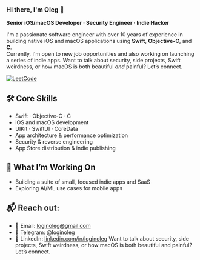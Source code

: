 ### Hi there, I'm Oleg 👋

**Senior iOS/macOS Developer · Security Engineer · Indie Hacker**

I'm a passionate software engineer with over 10 years of experience in building native iOS and macOS applications using **Swift**, **Objective-C**, and **C**.  
Currently, I'm open to new job opportunities and also working on launching a series of indie apps. Want to talk about security, side projects, Swift weirdness, or how macOS is both beautiful *and* painful? Let’s connect.

[![LeetCode](https://badges.peiyuan.ch/leetcode/loginov/solved?logo=leetcode&label=LeetCode&style=flat-rounded&color=red)](https://leetcode.com/loginov/)


## 🛠️ Core Skills

- Swift · Objective-C · C
- iOS and macOS development
- UIKit · SwiftUI · CoreData
- App architecture & performance optimization
- Security & reverse engineering
- App Store distribution & indie publishing


## 🚀 What I’m Working On

- Building a suite of small, focused indie apps and SaaS
- Exploring AI/ML use cases for mobile apps


## 📬 Reach out:
- 📧 Email: loginoleg@gmail.com
- 💬 Telegram: [@loginoleg](https://t.me/loginoleg)
- 💼 LinkedIn: [linkedin.com/in/loginoleg](https://linkedin.com/in/loginoleg)
Want to talk about security, side projects, Swift weirdness, or how macOS is both beautiful and painful? Let’s connect.
